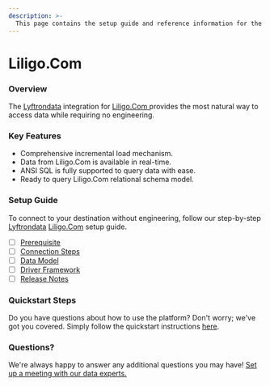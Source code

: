```yaml
---
description: >-
  This page contains the setup guide and reference information for the Liligo.Com source connector.
---
```


# Liligo.Com

### Overview

The [Lyftrondata](https://www.lyftrondata.com/) integration for [Liligo.Com](https://www.lyftrondata.com/integration/liligo.com/)[ ](https://www.lyftrondata.com/integration/liligo.com/)provides the most natural way to access data while requiring no engineering.

### Key Features

* Comprehensive incremental load mechanism.
* Data from Liligo.Com is available in real-time.&#x20;
* ANSI SQL is fully supported to query data with ease.
* Ready to query Liligo.Com relational schema model.

### Setup Guide

To connect to your destination without engineering, follow our step-by-step [Lyftrondata](https://www.lyftrondata.com/)  [Liligo.Com](https://www.lyftrondata.com/integration/liligo.com/) setup guide.

* [ ] [Prerequisite](../../marketing-analytics/liligo.com/prerequisite.md)
* [ ] [Connection Steps](../../marketing-analytics/liligo.com/connection-steps.md)
* [ ] [Data Model](../../marketing-analytics/liligo.com/data-model/)
* [ ] [Driver Framework](../../marketing-analytics/liligo.com/driver-framework/)
* [ ] [Release Notes](../../marketing-analytics/liligo.com/release-notes.md)

### Quickstart Steps

Do you have questions about how to use the platform? Don't worry; we've got you covered. Simply follow the quickstart instructions [here](../../../quickstart-steps.md).

### Questions? <a href="#questions" id="questions"></a>

We're always happy to answer any additional questions you may have! [Set up a meeting with our data experts.](https://www.lyftrondata.com/book-a-meeting/)

